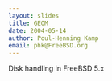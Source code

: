 ```yaml
---
layout: slides
title: GEOM
date: 2004-05-14
author: Poul-Henning Kamp
email: phk@FreeBSD.org 
---
```

Disk handling in FreeBSD 5.x
